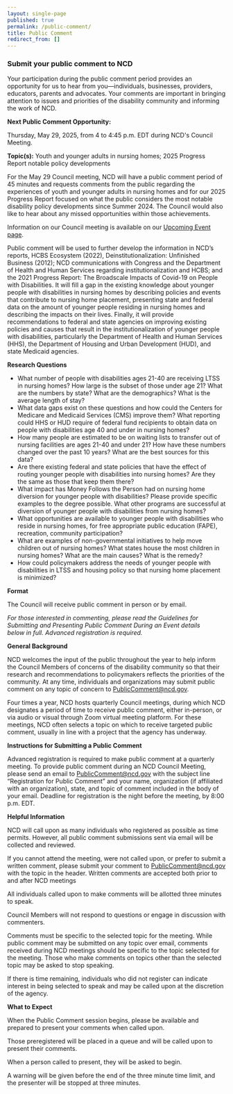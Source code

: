 ```yaml
---
layout: single-page
published: true
permalink: /public-comment/
title: Public Comment
redirect_from: []
---
```

### S﻿ubmit your public comment to NCD

Your participation during the public comment period provides an opportunity for us to hear from you—individuals, businesses, providers, educators, parents and advocates. Your comments are important in bringing attention to issues and priorities of the disability community and informing the work of NCD.

**Next Public Comment Opportunity:**

Thursday, May 29, 2025, from 4 to 4:45 p.m. EDT during NCD's Council Meeting.

**Topic(s):** Youth and younger adults in nursing homes; 2025 Progress Report notable policy developments


For the May 29 Council meeting, NCD will have a public comment period of 45 minutes and requests comments from the public regarding the experiences of youth and younger adults in nursing homes and for our 2025 Progress Report focused on what the public considers the most notable disability policy developments since Summer 2024. The Council would also like to hear about any missed opportunities within those achievements.

Information on our Council meeting is available on our [Upcoming Event page](https://www.ncd.gov/meeting/2025-05-29-may-29-30-2025-council-meeting/).

Public comment will be used to further develop the information in NCD’s reports, HCBS Ecosystem (2022), Deinstitutionalization: Unfinished Business (2012); NCD communications with Congress and the Department of Health and Human Services regarding institutionalization and HCBS; and the 2021 Progress Report: The Broadscale Impacts of Covid-19 on People with Disabilities. It will fill a gap in the existing knowledge about younger people with disabilities in nursing homes by describing policies and events that contribute to nursing home placement, presenting state and federal data on the amount of younger people residing in nursing homes and describing the impacts on their lives. Finally, it will provide recommendations to federal and state agencies on improving existing policies and causes that result in the institutionalization of younger people with disabilities, particularly the Department of Health and Human Services (HHS), the Department of Housing and Urban Development (HUD), and state Medicaid agencies. 

**Research Questions** 

* What number of people with disabilities ages 21-40 are receiving LTSS in nursing homes? How large is the subset of those under age 21? What are the numbers by state? What are the demographics? What is the average length of stay?  
* What data gaps exist on these questions and how could the Centers for Medicare and Medicaid Services (CMS) improve them? What reporting could HHS or HUD require of federal fund recipients to obtain data on people with disabilities age 40 and under in nursing homes?  
* How many people are estimated to be on waiting lists to transfer out of nursing facilities are ages 21-40 and under 21? How have these numbers changed over the past 10 years? What are the best sources for this data? 
* Are there existing federal and state policies that have the effect of routing younger people with disabilities into nursing homes? Are they the same as those that keep them there? 
* What impact has Money Follows the Person had on nursing home diversion for younger people with disabilities? Please provide specific examples to the degree possible. What other programs are successful at diversion of younger people with disabilities from nursing homes?  
* What opportunities are available to younger people with disabilities who reside in nursing homes, for free appropriate public education (FAPE), recreation, community participation?  
* What are examples of non-governmental initiatives to help move children out of nursing homes? What states house the most children in nursing homes? What are the main causes? What is the remedy? 
* How could policymakers address the needs of younger people with disabilities in LTSS and housing policy so that nursing home placement is minimized? 

**Format**

The Council will receive public comment in person or by email. 

*For those interested in commenting, please read the Guidelines for Submitting and Presenting Public Comment During an Event details below in full. Advanced registration is required.*

**General Background**

NCD welcomes the input of the public throughout the year to help inform the Council Members of concerns of the disability community so that their research and recommendations to policymakers reflects the priorities of the community. At any time, individuals and organizations may submit public comment on any topic of concern to [PublicComment@ncd.gov](PublicComment@ncd.gov).

Four times a year, NCD hosts quarterly Council meetings, during which NCD designates a period of time to receive public comment, either in-person, or via audio or visual through Zoom virtual meeting platform. For these meetings, NCD often selects a topic on which to receive targeted public comment, usually in line with a project that the agency has underway.

**Instructions for Submitting a Public Comment**

Advanced registration is required to make public comment at a quarterly meeting. To provide public comment during an NCD Council Meeting, please send an email to [PublicComment@ncd.gov](PublicComment@ncd.gov) with the subject line “Registration for Public Comment” and your name, organization (if affiliated with an organization), state, and topic of comment included in the body of your email. Deadline for registration is the night before the meeting, by 8:00 p.m. EDT. 

**Helpful Information** 

NCD will call upon as many individuals who registered as possible as time permits. However, all public comment submissions sent via email will be collected and reviewed. 

If you cannot attend the meeting, were not called upon, or prefer to submit a written comment, please submit your comment to [PublicComment@ncd.gov](PublicComment@ncd.gov) with the topic in the header. Written comments are accepted both prior to and after NCD meetings

All individuals called upon to make comments will be allotted three minutes to speak. 

Council Members will not respond to questions or engage in discussion with commenters. 

Comments must be specific to the selected topic for the meeting. While public comment may be submitted on any topic over email, comments received during NCD meetings should be specific to the topic selected for the meeting. Those who make comments on topics other than the selected topic may be asked to stop speaking.

If there is time remaining, individuals  who did not register can indicate interest in being selected to speak and may be called upon at the discretion of the agency.

**What to Expect** 

When the Public Comment session begins, please be available and prepared to present your comments when called upon.

Those preregistered will be placed in a queue and will be called upon to present their comments.

When a person called to present, they will be asked to begin.

A warning will be given before the end of the three minute time limit, and the presenter will be stopped at three minutes.
